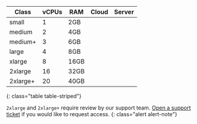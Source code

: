 Class                 | vCPUs | RAM | Cloud | Server
----------------------|-------|-----|-------|-------
small                 | 1     | 2GB | <i class="fa fa-check" aria-hidden="true"></i> | <i class="fa fa-check" aria-hidden="true"></i>
medium                | 2     | 4GB | <i class="fa fa-check" aria-hidden="true"></i> | <i class="fa fa-check" aria-hidden="true"></i>
medium+               | 3     | 6GB | <i class="fa fa-check" aria-hidden="true"></i> | <i class="fa fa-check" aria-hidden="true"></i>
large                 | 4     | 8GB | <i class="fa fa-check" aria-hidden="true"></i> | <i class="fa fa-check" aria-hidden="true"></i>
xlarge                | 8     | 16GB | <i class="fa fa-check" aria-hidden="true"></i> | <i class="fa fa-check" aria-hidden="true"></i>
2xlarge               | 16    | 32GB | <i class="fa fa-check" aria-hidden="true"></i> | <i class="fa fa-check" aria-hidden="true"></i>
2xlarge+              | 20    | 40GB | <i class="fa fa-check" aria-hidden="true"></i> | <i class="fa fa-check" aria-hidden="true"></i>
{: class="table table-striped"}

`2xlarge` and `2xlarge+` require review by our support team. [Open a support ticket](https://support.circleci.com/hc/en-us/requests/new) if you would like to request access.
{: class="alert alert-note"}
